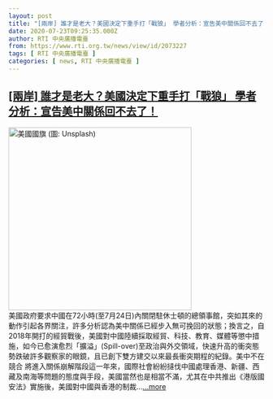 ```yaml
---
layout: post
title: "[兩岸] 誰才是老大？美國決定下重手打「戰狼」 學者分析：宣告美中關係回不去了！"
date: 2020-07-23T09:25:35.000Z
author: RTI 中央廣播電臺
from: https://www.rti.org.tw/news/view/id/2073227
tags: [ RTI 中央廣播電臺 ]
categories: [ news, RTI 中央廣播電臺 ]
---
```

<!--1595496335000-->
[[兩岸] 誰才是老大？美國決定下重手打「戰狼」 學者分析：宣告美中關係回不去了！](https://www.rti.org.tw/news/view/id/2073227)
------

<div>
<img src="https://static.rti.org.tw/assets/thumbnails/2020/07/23/aa7d68e4f1b23ab7d1718c0ab1301edd.jpg" width="360" alt="美國國旗 (圖: Unsplash)" title="美國國旗 (圖: Unsplash)"><br>美國政府要求中國在72小時(至7月24日)內關閉駐休士頓的總領事館，突如其來的動作引起各界關注，許多分析認為美中關係已經步入無可挽回的狀態；換言之，自2018年開打的經貿戰後，美國對中國陸續採取經貿、科技、教育、媒體等懲中措施，如今已愈演愈烈「擴溢」(Spill-over)至政治與外交領域，快速升高的衝突態勢跌破許多觀察家的眼鏡，且已創下雙方建交以來最長衝突期程的紀錄。美中不在競合 將進入關係崩解階段這一年來，國際社會紛紛撻伐中國處理香港、新疆、西藏及南海等問題的態度與手段，美國當然也是相當不滿，尤其在中共推出《港版國安法》實施後，美國對中國與香港的制裁...<a target="_blank" href="https://www.rti.org.tw/news/view/id/2073227">...more</a>
</div>
